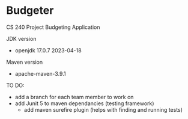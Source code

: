 # Budgeter

CS 240 Project Budgeting Application

JDK version
  - openjdk 17.0.7 2023-04-18
 
 Maven version
  - apache-maven-3.9.1

TO DO:
  - add a branch for each team member to work on 
  - add Junit 5 to maven dependancies (testing framework)
    - add maven surefire plugin (helps with finding and running tests)

